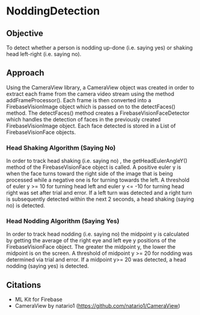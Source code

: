 # NoddingDetection

## Objective
To detect whether a person is nodding up-done (i.e. saying yes) or shaking head left-right (i.e. saying no).

## Approach
Using the CameraView library, a CameraView object was created in order to extract each frame from the camera video stream using the method addFrameProcessor(). Each frame is then converted into a FirebaseVisionImage object which is passed on to the detectFaces() method. The detectFaces() method creates a FirebaseVisionFaceDetector which handles the detection of faces in the previously created FirebaseVisionImage object. Each face detected is stored in a List of FirebaseVisionFace objects.
### Head Shaking Algorithm (Saying No)
In order to track head shaking (i.e. saying no) , the getHeadEulerAngleY() method of the FirebaseVisionFace object is called.  A positive euler y is when the face turns toward the right side of the image that is being processed while a negative one is for turning towards the left. A threshold of euler y >= 10 for turning head left and euler y <= -10 for turning head right was set after trial and error. If a left turn was detected and a right turn is subsequently detected within the next 2 seconds, a head shaking (saying no) is detected.
### Head Nodding Algorithm (Saying Yes)
In order to track head nodding (i.e. saying no) the midpoint y is calculated by getting the average of the right eye and left eye y positions of the FirebaseVisionFace object. The greater the midpoint y, the lower the midpoint is on the screen. A threshold of midpoint y >= 20 for nodding was determined via trial and error. If a midpoint y>= 20 was detected, a head nodding (saying yes) is detected.

## Citations
* ML Kit for Firebase
* CameraView by natario1  (https://github.com/natario1/CameraView)


